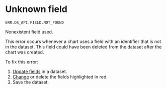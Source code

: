 # Unknown field

`ERR.DS_API.FIELD.NOT_FOUND`

Nonexistent field used.

This error occurs whenever a chart uses a field with an identifier that is not in the dataset.
This field could have been deleted from the dataset after the chart was created.

To fix this error:

1. [Update fields](../../operations/dataset/update-field.md) in a dataset.
1.  [Change](../../operations/dataset/update-field.md#replace-field) or delete the fields highlighted in red.
1. Save the dataset.
